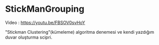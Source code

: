 # StickManGrouping

Video : https://youtu.be/FBSOV0svHoY

"Stickman Clustering"(kümeleme) algoritma denemesi ve kendi yazdığım duvar oluşturma scipri.

